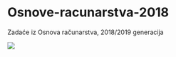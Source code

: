 # Osnove-racunarstva-2018
Zadaće iz Osnova računarstva, 2018/2019 generacija

![](/uspjeh-na-zadacama.jpg)
